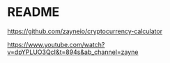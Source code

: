 # README

https://github.com/zayneio/cryptocurrency-calculator

https://www.youtube.com/watch?v=dpYPLUO3QcI&t=894s&ab_channel=zayne
